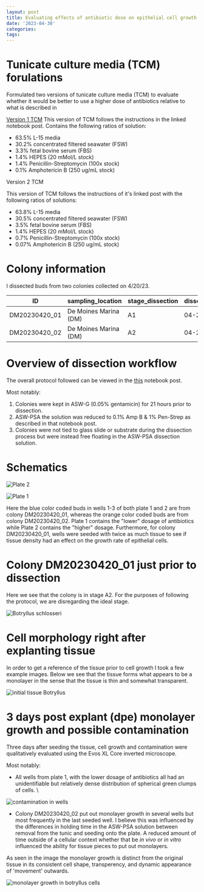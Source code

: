 ```yaml
---
layout: post
title: Evaluating effects of antibiotic dose on epithelial cell growth
date: '2023-04-30'
categories: 
tags: 
---
```


# Tunicate culture media (TCM) forulations
Formulated two versions of tunicate culture media (TCM) to evaluate whether it would be better to use a higher dose of antibiotics relative to what is described in 

[Version 1 TCM](https://valeste.github.io/2023-04-30-wt-epi-cell-protocol/)
This version of TCM follows the instructions in the linked notebook post. Contains the following ratios of solution:

- 63.5% L-15 media
- 30.2% concentrated filtered seawater (FSW)
- 3.3% fetal bovine serum (FBS)
- 1.4% HEPES (20 mMol/L stock)
- 1.4% Penicillin-Streptomycin (100x stock)
- 0.1% Amphotericin B (250 ug/mL stock)

Version 2 TCM

This version of TCM follows the instructions of it's linked post with the following ratios of solutions:

- 63.8% L-15 media
- 30.5% concentrated filtered seawater (FSW)
- 3.5% fetal bovine serum (FBS)
- 1.4% HEPES  (20 mMol/L stock)
- 0.7% Penicillin-Streptomycin (100x stock)
- 0.07% Amphotericin B (250 ug/mL stock)

# Colony information

I dissected buds from two colonies collected on 4/20/23.


| ID            | sampling_location     | stage_dissection |  dissection_date | num_buds_extracted|
|---------------|-----------------------|------------------|------------------|-------------------|
| DM20230420_01 | De Moines Marina (DM) |        A1        |    04-21-2023    |         60        |
| DM20230420_02 | De Moines Marina (DM) |        A2        |    04-21-2023    |         30        |

# Overview of dissection workflow

The overall protocol followed can be viewed in the [this](https://valeste.github.io/2023-04-30-wt-epi-cell-protocol/) notebook post.

Most notably:
1. Colonies were kept in ASW-G (0.05% gentamicin) for 21 hours prior to dissection. 
2. ASW-PSA the solution was reduced to 0.1% Amp B & 1% Pen-Strep as described in that notebook post.
3. Colonies were not tied to glass slide or substrate during the dissection process but were instead free floating in the ASW-PSA dissection solution.
  
# Schematics

![Plate 2](https://github.com/valeste/valeste.github.io/blob/master/assets/img/Schematics/20230425_1.jpg?raw=true)

![Plate 1](https://github.com/valeste/valeste.github.io/blob/master/assets/img/Schematics/20230425_2.jpg?raw=true)

Here the blue color coded buds in wells 1-3 of both plate 1 and 2 are from colony DM20230420_01, whereas the orange color coded buds are from colony DM20230420_02. Plate 1 contains the "lower" dosage of antibiotics while Plate 2 contains the "higher" dosage. Furthermore, for colony DM20230420_01, wells were seeded with twice as much tissue to see if tissue density had an effect on the growth rate of epithelial cells.

# Colony DM20230420_01 just prior to dissection
Here we see that the colony is in stage A2. For the purposes of following the protocol, we are disregarding the ideal stage.

![Botryllus schlosseri](https://github.com/valeste/valeste.github.io/blob/master/assets/img/20230424_t4_bsc_prim/DM20230420_01-002.jpg?raw=true)

# Cell morphology right after explanting tissue 
In order to get a reference of the tissue prior to cell growth I took a few example images. Below we see that the tissue forms what appears to be a monolayer in the sense that the tissue is thin and somewhat transparent.

![initial tissue Botryllus](https://github.com/valeste/valeste.github.io/blob/master/assets/img/20230424_t4_bsc_prim/dm20230420_1.1.2_420.jpeg?raw=true)

# 3 days post explant (dpe) monolayer growth and possible contamination
Three days after seeding the tissue, cell growth and contamination were qualitatively evaluated using the Evos XL Core inverted microscope. 

Most notably:
- All wells from plate 1, with the lower dosage of antibiotics all had an unidentifiable but relatively dense distribution of spherical green clumps of cells. \

![contamination in wells](https://github.com/valeste/valeste.github.io/blob/master/assets/img/20230424_t4_bsc_prim/dm20230420_2.1.1_042_contaminate.jpeg?raw=true)

- Colony DM20230420_02 put out monolayer growth in several wells but most frequently in the last seeded well. I believe this was influenced by the differences in holding time in the ASW-PSA solution between removal from the tunic and seeding onto the plate. A reduced amount of time outside of a cellular context whether that be *in vivo* or *in vitro* influenced the ability for tissue pieces to put out monolayers.

As seen in the image the monolayer growth is distinct from the original tissue in its consistent cell shape, transperency, and dynamic appearance of 'movement' outwards.

![monolayer growth in botryllus cells](https://github.com/valeste/valeste.github.io/blob/master/assets/img/20230424_t4_bsc_prim/dm20230420_2.3.2_0424.jpeg?raw=true)


